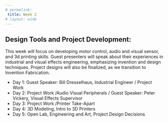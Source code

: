 ```yaml
---
# permalink: 
 title: Week 2
# layout: wide
---
```

## Design Tools and Project Development:

This week will focus on developing motor control, audio and visual sensor, and 3d printing skills.
Guest presenters will speak about their experiences in industrial and visual effects engineering, emphasizing invention and design techniques. Project designs will also be finalized, as we transition to Invention Fabrication.

- Day 1: Guest Speaker: Bill Dresselhaus, Industrial Engineer / Project Work
- Day 2: Project Work /Audio Visual Peripherals / Guest Speaker: Peter Vickery, Visual Effects Supervisor
- Day 3: Project Work /Printer Take-Apart 
- Day 4: 3D Modeling, Intro to 3D Printers
- Day 5: Open Lab, Engineering and Art, Project Design Decisions

